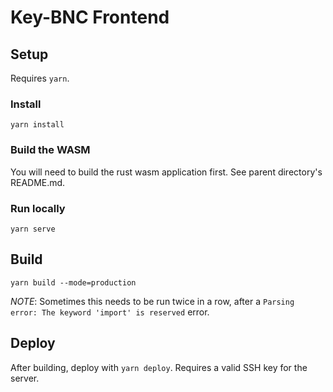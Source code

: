 # Key-BNC Frontend

## Setup

Requires `yarn`.

### Install

```
yarn install
```

### Build the WASM

You will need to build the rust wasm application first. See parent directory's README.md.


### Run locally

```
yarn serve
```

## Build 

```
yarn build --mode=production
```

*NOTE*: Sometimes this needs to be run twice in a row, after a `Parsing error: The keyword 'import' is reserved` error.

## Deploy

After building, deploy with `yarn deploy`. Requires a valid SSH key for the server.
